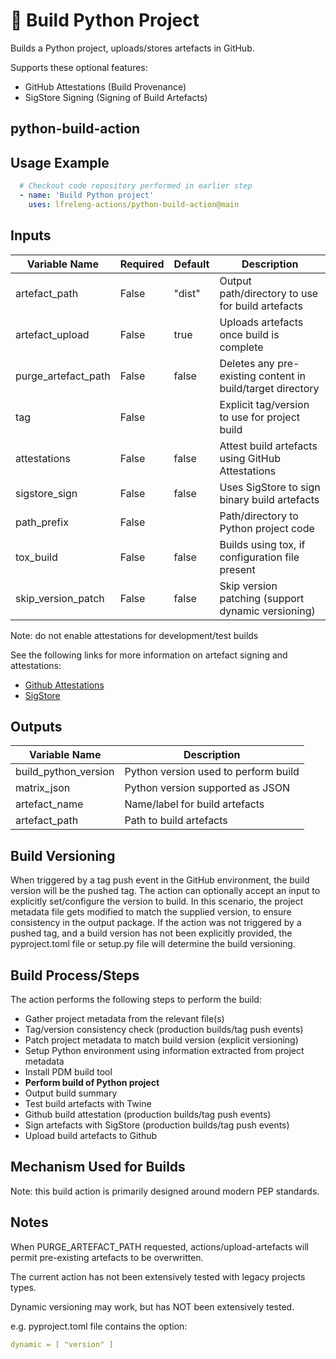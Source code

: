 <!--
# SPDX-License-Identifier: Apache-2.0
# SPDX-FileCopyrightText: 2025 The Linux Foundation
-->

# 🐍 Build Python Project

Builds a Python project, uploads/stores artefacts in GitHub.

Supports these optional features:

- GitHub Attestations (Build Provenance)
- SigStore Signing    (Signing of Build Artefacts)

## python-build-action

## Usage Example

<!-- markdownlint-disable MD046 -->

```yaml
  # Checkout code repository performed in earlier step
  - name: 'Build Python project'
    uses: lfreleng-actions/python-build-action@main
```

<!-- markdownlint-enable MD046 -->

## Inputs

<!-- markdownlint-disable MD013 -->

| Variable Name       | Required | Default | Description                                                |
| ------------------- | -------- | ------- | ---------------------------------------------------------- |
| artefact_path       | False    | "dist"  | Output path/directory to use for build artefacts           |
| artefact_upload     | False    | true    | Uploads artefacts once build is complete                   |
| purge_artefact_path | False    | false   | Deletes any pre-existing content in build/target directory |
| tag                 | False    |         | Explicit tag/version to use for project build              |
| attestations        | False    | false   | Attest build artefacts using GitHub Attestations           |
| sigstore_sign       | False    | false   | Uses SigStore to sign binary build artefacts               |
| path_prefix         | False    |         | Path/directory to Python project code                      |
| tox_build           | False    | false   | Builds using tox, if configuration file present            |
| skip_version_patch  | False    | false   | Skip version patching (support dynamic versioning)         |

Note: do not enable attestations for development/test builds

See the following links for more information on artefact signing and attestations:

- [Github Attestations][Github Attestations]
- [SigStore](https://www.sigstore.dev/)

<!-- markdownlint-enable MD013 -->

## Outputs

<!-- markdownlint-disable MD013 -->

| Variable Name        | Description                          |
| -------------------- | ------------------------------------ |
| build_python_version | Python version used to perform build |
| matrix_json          | Python version supported as JSON     |
| artefact_name        | Name/label for build artefacts       |
| artefact_path        | Path to build artefacts              |

<!-- markdownlint-enable MD013 -->

## Build Versioning

When triggered by a tag push event in the GitHub environment, the build version
will be the pushed tag. The action can optionally accept an input to explicitly
set/configure the version to build. In this scenario, the project metadata file
gets modified to match the supplied version, to ensure consistency in the
output package. If the action was not triggered by a pushed tag, and a build
version has not been explicitly provided, the pyproject.toml file or setup.py
file will determine the build versioning.

## Build Process/Steps

The action performs the following steps to perform the build:

- Gather project metadata from the relevant file(s)
- Tag/version consistency check (production builds/tag push events)
- Patch project metadata to match build version (explicit versioning)
- Setup Python environment using information extracted from project metadata
- Install PDM build tool
- **Perform build of Python project**
- Output build summary
- Test build artefacts with Twine
- Github build attestation (production builds/tag push events)
- Sign artefacts with SigStore (production builds/tag push events)
- Upload build artefacts to Github

## Mechanism Used for Builds

Note: this build action is primarily designed around modern PEP standards.

## Notes

When PURGE_ARTEFACT_PATH requested, actions/upload-artefacts will permit
pre-existing artefacts to be overwritten.

The current action has not been extensively tested with legacy projects types.

Dynamic versioning may work, but has NOT been extensively tested.

e.g. pyproject.toml file contains the option:

```yaml
dynamic = [ "version" ]
```

<!-- markdownlint-disable MD013 -->

[Github Attestations]: https://docs.github.com/en/actions/security-for-github-actions/using-artifact-attestations/using-artifact-attestations-to-establish-provenance-for-builds

